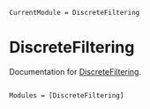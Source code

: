 ```@meta
CurrentModule = DiscreteFiltering
```

# DiscreteFiltering

Documentation for [DiscreteFiltering](https://github.com/agdestein/DiscreteFiltering.jl).

```@index
```

```@autodocs
Modules = [DiscreteFiltering]
```
